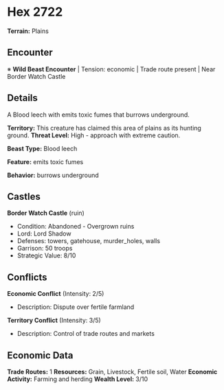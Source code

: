 # Hex 2722

**Terrain:** Plains

## Encounter
※ **Wild Beast Encounter** | Tension: economic | Trade route present | Near Border Watch Castle

## Details
A Blood leech with emits toxic fumes that burrows underground.

**Territory:** This creature has claimed this area of plains as its hunting ground.
**Threat Level:** High - approach with extreme caution.

**Beast Type:** Blood leech

**Feature:** emits toxic fumes

**Behavior:** burrows underground

## Castles
**Border Watch Castle** (ruin)
- Condition: Abandoned - Overgrown ruins
- Lord: Lord Shadow
- Defenses: towers, gatehouse, murder_holes, walls
- Garrison: 50 troops
- Strategic Value: 8/10

## Conflicts
**Economic Conflict** (Intensity: 2/5)
- Description: Dispute over fertile farmland

**Territory Conflict** (Intensity: 3/5)
- Description: Control of trade routes and markets

## Economic Data
**Trade Routes:** 1
**Resources:** Grain, Livestock, Fertile soil, Water
**Economic Activity:** Farming and herding
**Wealth Level:** 3/10
